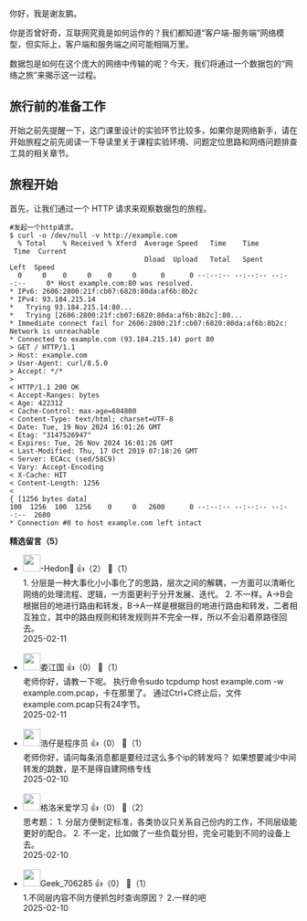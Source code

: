 你好，我是谢友鹏。

你是否曾好奇，互联网究竟是如何运作的？我们都知道“客户端-服务端”网络模型，但实际上，客户端和服务端之间可能相隔万里。

数据包是如何在这个庞大的网络中传输的呢？今天，我们将通过一个数据包的“网络之旅”来揭示这一过程。

## 旅行前的准备工作

开始之前先提醒一下，这门课里设计的实验环节比较多，如果你是网络新手，请在开始旅程之前先阅读一下导读里关于课程实验环境、问题定位思路和网络问题排查工具的相关章节。

## 旅程开始

首先，让我们通过一个 HTTP 请求来观察数据包的旅程。

```plain
#发起一个http请求。
$ curl -o /dev/null -v http://example.com
  % Total    % Received % Xferd  Average Speed   Time    Time     Time  Current
                                 Dload  Upload   Total   Spent    Left  Speed
  0     0    0     0    0     0      0      0 --:--:-- --:--:-- --:--:--     0* Host example.com:80 was resolved.
* IPv6: 2606:2800:21f:cb07:6820:80da:af6b:8b2c
* IPv4: 93.184.215.14
*   Trying 93.184.215.14:80...
*   Trying [2606:2800:21f:cb07:6820:80da:af6b:8b2c]:80...
* Immediate connect fail for 2606:2800:21f:cb07:6820:80da:af6b:8b2c: Network is unreachable
* Connected to example.com (93.184.215.14) port 80
> GET / HTTP/1.1
> Host: example.com
> User-Agent: curl/8.5.0
> Accept: */*
>
< HTTP/1.1 200 OK
< Accept-Ranges: bytes
< Age: 422312
< Cache-Control: max-age=604800
< Content-Type: text/html; charset=UTF-8
< Date: Tue, 19 Nov 2024 16:01:26 GMT
< Etag: "3147526947"
< Expires: Tue, 26 Nov 2024 16:01:26 GMT
< Last-Modified: Thu, 17 Oct 2019 07:18:26 GMT
< Server: ECAcc (sed/58C9)
< Vary: Accept-Encoding
< X-Cache: HIT
< Content-Length: 1256
<
{ [1256 bytes data]
100  1256  100  1256    0     0   2600      0 --:--:-- --:--:-- --:--:--  2600
* Connection #0 to host example.com left intact
```
<div><strong>精选留言（5）</strong></div><ul>
<li><img src="https://static001.geekbang.org/account/avatar/00/30/77/2a/0cd4c373.jpg" width="30px"><span>-Hedon🍭</span> 👍（2） 💬（1）<div>1. 分层是一种大事化小小事化了的思路，层次之间的解耦，一方面可以清晰化网络的处理流程、逻辑，一方面更利于分开发展、迭代。
2. 不一样。A-&gt;B会根据目的地进行路由和转发，B-&gt;A一样是根据目的地进行路由和转发，二者相互独立，其中的路由规则和转发规则并不完全一样，所以不会沿着原路径回去。</div>2025-02-11</li><br/><li><img src="https://static001.geekbang.org/account/avatar/00/0f/8a/6f/3d4f7e31.jpg" width="30px"><span>娄江国</span> 👍（0） 💬（1）<div>老师你好，请教一下呢。
执行命令sudo tcpdump host example.com -w example.com.pcap，卡在那里了。
通过Ctrl+C终止后，文件example.com.pcap只有24字节。</div>2025-02-11</li><br/><li><img src="https://static001.geekbang.org/account/avatar/00/10/da/d9/f051962f.jpg" width="30px"><span>浩仔是程序员</span> 👍（0） 💬（1）<div>老师你好，请问每条消息都是要经过这么多个ip的转发吗？ 如果想要减少中间转发的跳数，是不是得自建网络专线</div>2025-02-10</li><br/><li><img src="https://static001.geekbang.org/account/avatar/00/2f/72/ea/81b268be.jpg" width="30px"><span>格洛米爱学习</span> 👍（0） 💬（2）<div>思考题：
1. 分层方便制定标准，各类协议只关系自己份内的工作，不同层级能更好的配合。
2. 不一定，比如做了一些负载分担，完全可能到不同的设备上去。</div>2025-02-10</li><br/><li><img src="https://thirdwx.qlogo.cn/mmopen/vi_32/ibD5qS2OcJj7aWf4SVJFUVLicicDkSkmzTHRhTSd2cXKzYO1LRDwcoEOo7EjV8KFaSzmgqA1ZcXLWBUibHsKTovWHA/132" width="30px"><span>Geek_706285</span> 👍（0） 💬（1）<div>1.不同层内容不同方便抓包时查询原因？ 2.一样的吧</div>2025-02-10</li><br/>
</ul>